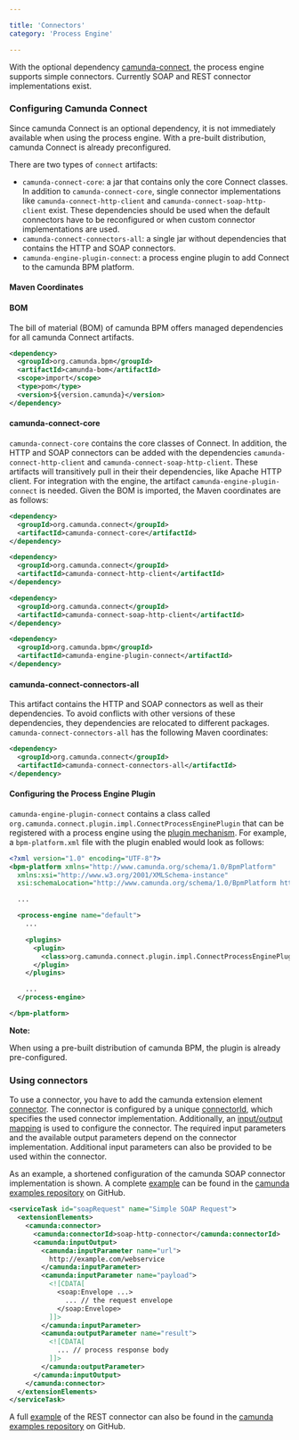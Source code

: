 ```yaml
---

title: 'Connectors'
category: 'Process Engine'

---
```


With the optional dependency [camunda-connect][github], the process engine supports simple
connectors. Currently SOAP and REST connector implementations exist.

### Configuring Camunda Connect

Since camunda Connect is an optional dependency, it is not immediately available when using the process engine. With a pre-built distribution, camunda Connect is already preconfigured.

There are two types of `connect` artifacts:

* `camunda-connect-core`: a jar that contains only the core Connect classes. In addition to `camunda-connect-core`, single connector implementations like `camunda-connect-http-client` and `camunda-connect-soap-http-client` exist. These dependencies should be used when the default connectors have to be reconfigured or when custom connector implementations are used.
* `camunda-connect-connectors-all`: a single jar without dependencies that contains the HTTP and SOAP connectors.
* `camunda-engine-plugin-connect`: a process engine plugin to add Connect to the camunda BPM platform.

#### Maven Coordinates

#### BOM

The bill of material (BOM) of camunda BPM offers managed dependencies for all camunda Connect artifacts.

```xml
<dependency>
  <groupId>org.camunda.bpm</groupId>
  <artifactId>camunda-bom</artifactId>
  <scope>import</scope>
  <type>pom</type>
  <version>${version.camunda}</version>
</dependency>
```

#### camunda-connect-core

`camunda-connect-core` contains the core classes of Connect. In addition, the HTTP and SOAP connectors can be added with the dependencies `camunda-connect-http-client` and `camunda-connect-soap-http-client`. These artifacts will transitively pull in their their dependencies, like Apache HTTP client. For integration with the engine, the artifact `camunda-engine-plugin-connect` is needed. Given the BOM is imported, the Maven coordinates are as follows:

```xml
<dependency>
  <groupId>org.camunda.connect</groupId>
  <artifactId>camunda-connect-core</artifactId>
</dependency>
```

```xml
<dependency>
  <groupId>org.camunda.connect</groupId>
  <artifactId>camunda-connect-http-client</artifactId>
</dependency>
```

```xml
<dependency>
  <groupId>org.camunda.connect</groupId>
  <artifactId>camunda-connect-soap-http-client</artifactId>
</dependency>
```

```xml
<dependency>
  <groupId>org.camunda.bpm</groupId>
  <artifactId>camunda-engine-plugin-connect</artifactId>
</dependency>
```

#### camunda-connect-connectors-all

This artifact contains the HTTP and SOAP connectors as well as their dependencies. To avoid conflicts with other versions of these dependencies, they dependencies are relocated to different packages. `camunda-connect-connectors-all` has the following Maven coordinates:

```xml
<dependency>
  <groupId>org.camunda.connect</groupId>
  <artifactId>camunda-connect-connectors-all</artifactId>
</dependency>
```

#### Configuring the Process Engine Plugin

`camunda-engine-plugin-connect` contains a class called `org.camunda.connect.plugin.impl.ConnectProcessEnginePlugin` that can be registered with a process engine using the [plugin mechanism](ref:/guides/user-guide/#process-engine-process-engine-plugins). For example, a `bpm-platform.xml` file with the plugin enabled would look as follows:

```xml
<?xml version="1.0" encoding="UTF-8"?>
<bpm-platform xmlns="http://www.camunda.org/schema/1.0/BpmPlatform"
  xmlns:xsi="http://www.w3.org/2001/XMLSchema-instance"
  xsi:schemaLocation="http://www.camunda.org/schema/1.0/BpmPlatform http://www.camunda.org/schema/1.0/BpmPlatform ">

  ...

  <process-engine name="default">
    ...

    <plugins>
      <plugin>
        <class>org.camunda.connect.plugin.impl.ConnectProcessEnginePlugin</class>
      </plugin>
    </plugins>

    ...
  </process-engine>

</bpm-platform>
```

<div class="alert alert-info">
  <strong>Note:</strong>
  <p>When using a pre-built distribution of camunda BPM, the plugin is already pre-configured.</p>
</div>


### Using connectors

To use a connector, you have to add the camunda extension element [connector][]. The connector is
configured by a unique [connectorId][], which specifies the used connector implementation.
Additionally, an [input/output mapping][iomapping] is used to configure the connector. The required
input parameters and the available output parameters depend on the connector implementation.
Additional input parameters can also be provided to be used within the connector.

As an example, a shortened configuration of the camunda SOAP connector implementation is shown. A
complete [example][example-soap] can be found in the [camunda examples repository][examples] on
GitHub.

```xml
<serviceTask id="soapRequest" name="Simple SOAP Request">
  <extensionElements>
    <camunda:connector>
      <camunda:connectorId>soap-http-connector</camunda:connectorId>
      <camunda:inputOutput>
        <camunda:inputParameter name="url">
          http://example.com/webservice
        </camunda:inputParameter>
        <camunda:inputParameter name="payload">
          <![CDATA[
            <soap:Envelope ...>
              ... // the request envelope
            </soap:Envelope>
          ]]>
        </camunda:inputParameter>
        <camunda:outputParameter name="result">
          <![CDATA[
            ... // process response body
          ]]>
        </camunda:outputParameter>
      </camunda:inputOutput>
    </camunda:connector>
  </extensionElements>
</serviceTask>
```

A full [example][example-rest] of the REST connector can also be found in the
[camunda examples repository][examples] on GitHub.


[github]: https://github.com/camunda/camunda-connect
[connector]: ref:/api-references/bpmn20/#custom-extensions-camunda-extension-elements-camundaconnector
[connectorId]: ref:/api-references/bpmn20/#custom-extensions-camunda-extension-elements-camundaconnectorid
[iomapping]: ref:#process-engine-process-variables-inputoutput-variable-mapping
[example-soap]: https://github.com/camunda/camunda-bpm-examples/tree/master/servicetask/soap-service
[example-rest]: https://github.com/camunda/camunda-bpm-examples/tree/master/servicetask/rest-service
[examples]: https://github.com/camunda/camunda-bpm-examples
